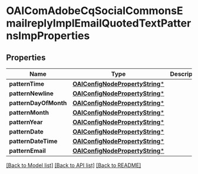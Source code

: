 # OAIComAdobeCqSocialCommonsEmailreplyImplEmailQuotedTextPatternsImpProperties

## Properties
Name | Type | Description | Notes
------------ | ------------- | ------------- | -------------
**patternTime** | [**OAIConfigNodePropertyString***](OAIConfigNodePropertyString.md) |  | [optional] 
**patternNewline** | [**OAIConfigNodePropertyString***](OAIConfigNodePropertyString.md) |  | [optional] 
**patternDayOfMonth** | [**OAIConfigNodePropertyString***](OAIConfigNodePropertyString.md) |  | [optional] 
**patternMonth** | [**OAIConfigNodePropertyString***](OAIConfigNodePropertyString.md) |  | [optional] 
**patternYear** | [**OAIConfigNodePropertyString***](OAIConfigNodePropertyString.md) |  | [optional] 
**patternDate** | [**OAIConfigNodePropertyString***](OAIConfigNodePropertyString.md) |  | [optional] 
**patternDateTime** | [**OAIConfigNodePropertyString***](OAIConfigNodePropertyString.md) |  | [optional] 
**patternEmail** | [**OAIConfigNodePropertyString***](OAIConfigNodePropertyString.md) |  | [optional] 

[[Back to Model list]](../README.md#documentation-for-models) [[Back to API list]](../README.md#documentation-for-api-endpoints) [[Back to README]](../README.md)


